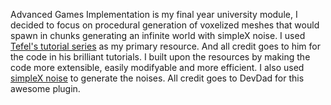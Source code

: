 Advanced Games Implementation is my final year university module, I decided to focus on procedural generation of voxelized meshes that would spawn in chunks generating an infinite world with simpleX noise. I used [Tefel's tutorial series](https://www.youtube.com/watch?v=29vUp09JDAg&list=PLgwhqR8QlpRVKQ5JEWcdjV77lex0q-Oth) as my primary resource. And all credit goes to him for the code in his brilliant tutorials. I built upon the resources by making the code more extensible, easily modifyable and more efficient. I also used [simpleX noise](https://forums.unrealengine.com/development-discussion/engine-source-github/66589-plugin-simplex-noise-1d-2d-3d-4d-fast-perlin-noise-version) to generate the noises. All credit goes to DevDad for this awesome plugin.

